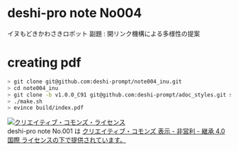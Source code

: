 # deshi-pro note No004

イヌもどきかわさきロボット
副題 : 開リンク機構による多様性の提案

# creating pdf

```bash
> git clone git@github.com:deshi-prompt/note004_inu.git
> cd note004_inu
> git clone -b v1.0.0_C91 git@github.com:deshi-prompt/adoc_styles.git styles
> ./make.sh
> evince build/index.pdf
```

<a rel="license" href="http://creativecommons.org/licenses/by-nc-sa/4.0/"><img alt="クリエイティブ・コモンズ・ライセンス" style="border-width:0" src="https://i.creativecommons.org/l/by-nc-sa/4.0/88x31.png" /></a><br /><span xmlns:dct="http://purl.org/dc/terms/" property="dct:title">deshi-pro note No.001</span> は <a rel="license" href="http://creativecommons.org/licenses/by-nc-sa/4.0/">クリエイティブ・コモンズ 表示 - 非営利 - 継承 4.0 国際 ライセンスの下で提供されています。</a>

